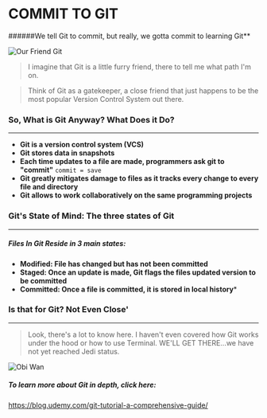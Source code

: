 # COMMIT TO GIT #
######We tell Git to commit,  but really, we gotta commit to learning Git**

![Our Friend Git](https://ih1.redbubble.net/image.722281432.9045/flat,128x,075,f-pad,128x128,f8f8f8.u4.jpg)

> I imagine that Git is a little furry friend, there to tell me what path I'm on. 

> Think of Git as a gatekeeper, a close friend that just happens to be the most popular Version Control System out there.

### So, What is Git Anyway? What Does it Do?
--------------------------

*  **Git is a version control system (VCS)**
*  **Git stores data in snapshots**
*  **Each time updates to a file are made, programmers ask git to "commit"**
      `commit = save` 
*  **Git greatly mitigates damage to files as it tracks every change to every file and directory**
* **Git allows to work collaboratively on the same programming projects**



### Git's State of Mind: The three states of Git
----------------------------
##### Files In Git Reside in 3 main states:
* **Modified: File has changed but has not been 
              committed**
* **Staged: Once an update is made, Git flags the files updated version to be committed**
* **Committed: Once a file is committed, it is stored in local history***

### Is that for Git? Not Even Close'
------------------------
> Look, there's a lot to know here. I haven't even covered how Git works under the hood or how to use Terminal. WE'LL GET THERE...we have not yet reached Jedi status.

![Obi Wan](https://media.giphy.com/media/26DN48mfu3uWJ3J7y/giphy.gif)

##### To learn more about Git in depth, click here:
https://blog.udemy.com/git-tutorial-a-comprehensive-guide/

